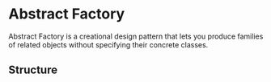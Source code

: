 # Abstract Factory
Abstract Factory is a creational design pattern that lets you produce families of related objects without specifying their concrete classes.

## Structure
